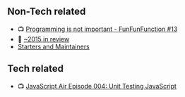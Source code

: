 ## Non-Tech related
- :tv: [Programming is not important - FunFunFunction #13](https://www.youtube.com/watch?v=5qkupdkdzAc)
- :notebook: [~2015 in review](https://medium.com/@sebmck/2015-in-review-51ac7035e272#.s0owq6to4)
- [Starters and Maintainers](http://jlongster.com/Starters-and-Maintainers)

## Tech related
- :tv: [JavaScript Air Episode 004: Unit Testing JavaScript](https://www.youtube.com/watch?v=tfkUN8Jr9zY)
